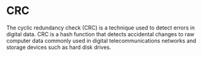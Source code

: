 # CRC
The cyclic redundancy check (CRC) is a technique used to detect errors in digital data. CRC is a hash function that detects accidental changes to raw computer data commonly used in digital telecommunications networks and storage devices such as hard disk drives.
